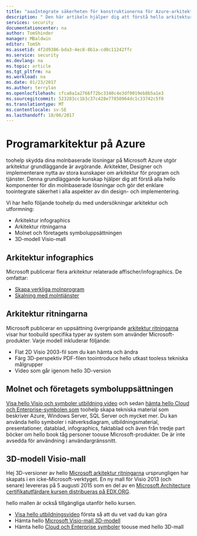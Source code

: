 ```yaml
---
title: "aaaIntegrate säkerheten för konstruktionerna för Azure-arkitektur | Microsoft Docs"
description: " Den här artikeln hjälper dig att förstå hello arkitektur för program och tjänster på Azure toomake den enklare toointegrate säkerhet i designen och implementeringen. "
services: security
documentationcenter: na
author: TomShinder
manager: MBaldwin
editor: TomSh
ms.assetid: 4f2d9386-bda3-4ec8-8b1a-cd0c11242ffc
ms.service: security
ms.devlang: na
ms.topic: article
ms.tgt_pltfrm: na
ms.workload: na
ms.date: 01/23/2017
ms.author: terrylan
ms.openlocfilehash: cfca8a1a2766f72bc3340c4e3df0019eb8b5a1e3
ms.sourcegitcommit: 523283cc1b3c37c428e77850964dc1c33742c5f0
ms.translationtype: MT
ms.contentlocale: sv-SE
ms.lasthandoff: 10/06/2017
---
```

# <a name="application-architecture-on-azure"></a>Programarkitektur på Azure
toohelp skydda dina molnbaserade lösningar på Microsoft Azure utgör arkitektur grundläggande är avgörande. Arkitekter, Designer och implementerare nytta av stora kunskaper om arkitektur för program och tjänster. Denna grundläggande kunskap hjälper dig att förstå alla hello komponenter för din molnbaserade lösningar och gör det enklare toointegrate säkerhet i alla aspekter av din design- och implementering.

Vi har hello följande toohelp du med undersökningar arkitektur och utformning:

* Arkitektur infographics
* Arkitektur ritningarna
* Molnet och företagets symboluppsättningen
* 3D-modell Visio-mall

## <a name="architectural-infographics"></a>Arkitektur infographics
Microsoft publicerar flera arkitektur relaterade affischer/infographics. De omfattar:

* [Skapa verkliga molnprogram](https://azure.microsoft.com/documentation/infographics/building-real-world-cloud-apps/)
* [Skalning med molntjänster](https://azure.microsoft.com/documentation/infographics/cloud-services/)

## <a name="architectural-blueprints"></a>Arkitektur ritningarna
Microsoft publicerar en uppsättning övergripande [arkitektur ritningarna](http://aka.ms/azblueprints) visar hur toobuild specifika typer av system som använder Microsoft-produkter.
Varje modell inkluderar följande:

* Flat 2D Visio 2003-fil som du kan hämta och ändra
* Färg 3D-perspektiv PDF-filen toointroduce hello utkast tooless tekniska målgrupper
* Video som går igenom hello 3D-version

## <a name="cloud-and-enterprise-symbol-set"></a>Molnet och företagets symboluppsättningen
[Visa hello Visio och symboler utbildning video](http://aka.ms/CnESymbolsVideo) och sedan [hämta hello Cloud och Enterprise-symbolen som](http://aka.ms/CnESymbols) toohelp skapa tekniska material som beskriver Azure, Windows Server, SQL Server och mycket mer. Du kan använda hello symboler i nätverksdiagram, utbildningsmaterial, presentationer, datablad, infographics, faktablad och även från tredje part böcker om hello book tåg personer toouse Microsoft-produkter. De är inte avsedda för användning i användargränssnitt.

## <a name="3d-blueprint-visio-template"></a>3D-modell Visio-mall
Hej 3D-versioner av hello [Microsoft arkitektur ritningarna](http://aka.ms/azblueprints) ursprungligen har skapats i en icke-Microsoft-verktyget. En ny mall för Visio 2013 (och senare) levereras på 5 augusti 2015 som en del av en [Microsoft Architecture certifikatutfärdare kursen distribueras på EDX.ORG](https://docs.microsoft.com/azure/architecture/#microsoft-architecture-certification-course).

hello mallen är också tillgängliga utanför hello kursen.

* [Visa hello utbildningsvideo](http://aka.ms/3dBlueprintTemplateVideo) första så att du vet vad du kan göra
* Hämta hello [Microsoft Visio-mall 3D-modell](http://aka.ms/3DBlueprintTemplate)
* Hämta hello [Cloud och Enterprise symboler](https://docs.microsoft.com/azure/architecture/#drawing-symbol-and-icon-sets) toouse med hello 3D-mall
